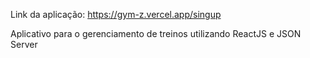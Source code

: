 Link da aplicação: https://gym-z.vercel.app/singup

Aplicativo para o gerenciamento de treinos utilizando ReactJS e JSON Server 
